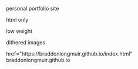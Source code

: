 <p>personal portfolio site</p>
<p>html only</p>
<p>low weight</p>
<p>dithered images</p>
<a>href="https://braddonlongmuir.github.io/index.html" braddonlongmuir.github.io</a>
